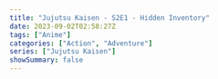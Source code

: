 ```yaml
---
title: "Jujutsu Kaisen - S2E1 - Hidden Inventory"
date: 2023-09-02T02:58:27Z
tags: ["Anime"]
categories: ["Action", "Adventure"]
series: ["Jujutsu Kaisen"]
showSummary: false
---
```


<mux-player stream-type="on-demand"
  src="https://kp3d-my.sharepoint.com/personal/ryoo_kp3d_onmicrosoft_com/_layouts/15/download.aspx?share=EQw-V4VMqhdDpLhcceDnAS4BkUJ5BkIV4--4TN8E-H9syQ" metadata-video-title="Jujutsu Kaisen - S2E1 - Hidden Inventory" prefer-playback="mse" controls>
  </mux-player>
  
  
  <script src="https://cdn.jsdelivr.net/npm/@mux/mux-player"></script>
  
   <script id="EvCSRjbl01ybXmgnRXOHDUBa5a02jl4Pt93PuiPgtnzbM" type="application/ld+json">
 {
  "@context": "https://schema.org/",
  "@type": "VideoObject",
  "name": "Jujutsu Kaisen - S2E1 - Hidden Inventory",
  "contentUrl": "https://stream.mux.com/EvCSRjbl01ybXmgnRXOHDUBa5a02jl4Pt93PuiPgtnzbM.m3u8?quality=auto",
  "thumbnailUrl": "https://www.themoviedb.org/t/p/original/34clsuWvGgJ4UT46eCLfb37HXXi.jpg?width=314&fit_mode=preserve&time=25",
  "uploadDate": "2023-09-02T02:58:27Z",
}

</script>